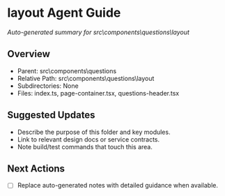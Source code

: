 ﻿# layout Agent Guide
*Auto-generated summary for src\components\questions\layout*

## Overview
- Parent: src\components\questions
- Relative Path: src\components\questions\layout
- Subdirectories: None
- Files: index.ts, page-container.tsx, questions-header.tsx

## Suggested Updates
- Describe the purpose of this folder and key modules.
- Link to relevant design docs or service contracts.
- Note build/test commands that touch this area.

## Next Actions
- [ ] Replace auto-generated notes with detailed guidance when available.
